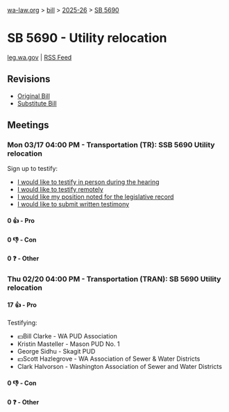 [wa-law.org](/) > [bill](/bill/) > [2025-26](/bill/2025-26/) > [SB 5690](/bill/2025-26/sb/5690/)

# SB 5690 - Utility relocation
[leg.wa.gov](https://app.leg.wa.gov/billsummary?BillNumber=5690&Year=2025&Initiative=false) | [RSS Feed](./rss.xml)

## Revisions
* [Original Bill](1/)
* [Substitute Bill](S/)

## Meetings
### Mon 03/17 04:00 PM - Transportation (TR): SSB 5690 Utility relocation
Sign up to testify:
* [I would like to testify in person during the hearing](https://app.leg.wa.gov/csi/Testifier/Add?chamber=House&mId=33027&aId=165714&caId=26543&tId=1)
* [I would like to testify remotely](https://app.leg.wa.gov/csi/Testifier/Add?chamber=House&mId=33027&aId=165714&caId=26543&tId=2)
* [I would like my position noted for the legislative record](https://app.leg.wa.gov/csi/Testifier/Add?chamber=House&mId=33027&aId=165714&caId=26543&tId=3)
* [I would like to submit written testimony](https://app.leg.wa.gov/csi/Testifier/Add?chamber=House&mId=33027&aId=165714&caId=26543&tId=4)

#### 0 👍 - Pro

#### 0 👎 - Con

#### 0 ❓ - Other

### Thu 02/20 04:00 PM - Transportation (TRAN): SB 5690 Utility relocation
#### 17 👍 - Pro
Testifying:
* 💵Bill Clarke - WA PUD Association
* Kristin Masteller - Mason PUD No. 1
* George Sidhu - Skagit PUD
* 💵Scott Hazlegrove - WA Association of Sewer & Water Districts
* Clark Halvorson - Washington Association of Sewer and Water Districts

#### 0 👎 - Con

#### 0 ❓ - Other
